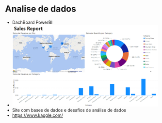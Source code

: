 # Analise de dados
- DachBoard PowerBI
- <img src="dashboard.png">
- Site com bases de dados e desafios de análise de dados
- https://www.kaggle.com/
